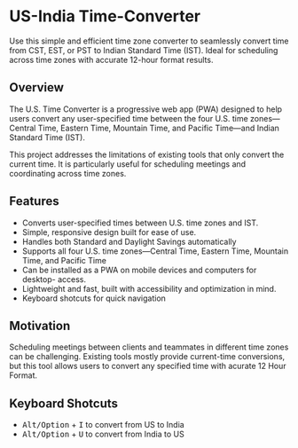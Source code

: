 # US-India Time-Converter
Use this simple and efficient time zone converter to seamlessly convert time from CST, EST, or PST to Indian Standard Time (IST). Ideal for scheduling across time zones with accurate 12-hour format results.

## Overview

The U.S. Time Converter is a progressive web app (PWA) designed to help users convert any user-specified time between the four U.S. time zones—Central Time, Eastern Time, Mountain Time, and Pacific Time—and Indian Standard Time (IST).

This project addresses the limitations of existing tools that only convert the current time. It is particularly useful for scheduling meetings and coordinating across time zones.

## Features
-	 Converts user-specified times between U.S. time zones and IST.
-	 Simple, responsive design built for ease of use.
-	 Handles both Standard and Daylight Savings automatically
-	 Supports all four U.S. time zones—Central Time, Eastern Time, Mountain Time, and Pacific Time
-	 Can be installed as a PWA on mobile devices and computers for desktop- access.
-	 Lightweight and fast, built with accessibility and optimization in mind.
-	 Keyboard shotcuts for quick navigation 

## Motivation 
Scheduling meetings between clients and teammates in different time zones can be challenging. Existing tools mostly provide current-time conversions, but this tool allows users to convert any specified time with acurate 12 Hour Format.

## Keyboard Shotcuts 
- <kbd>Alt/Option</kbd> + <kbd>I</kbd> to convert from US to India
- <kbd>Alt/Option</kbd> + <kbd>U</kbd> to convert from India to US
